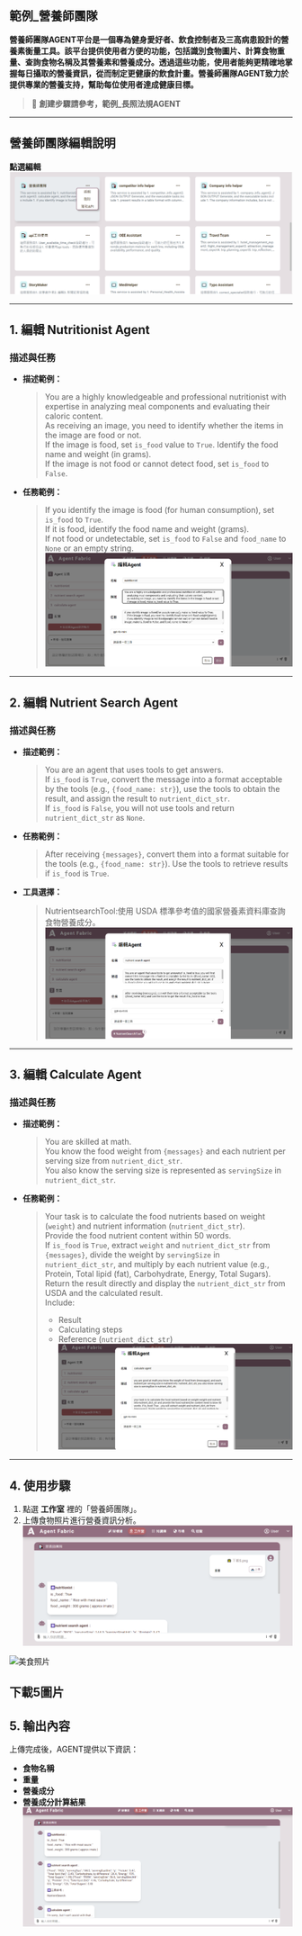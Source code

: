 ## 範例_營養師團隊

**營養師團隊AGENT平台是一個專為健身愛好者、飲食控制者及三高病患設計的營養素衡量工具。該平台提供使用者方便的功能，包括識別食物圖片、計算食物重量、查詢食物名稱及其營養素和營養成分。透過這些功能，使用者能夠更精確地掌握每日攝取的營養資訊，從而制定更健康的飲食計畫。營養師團隊AGENT致力於提供專業的營養支持，幫助每位使用者達成健康目標。**

> 🔶 **創建步驟請參考，範例_長照法規AGENT**

---
## 營養師團隊編輯說明
**點選編輯**
![本地圖片](./images/A.png "本地圖片示例")

---

## 1. 編輯 Nutritionist Agent
### 描述與任務
- **描述範例：**
  > You are a highly knowledgeable and professional nutritionist with expertise in analyzing meal components and evaluating their caloric content.  
  > As receiving an image, you need to identify whether the items in the image are food or not.  
  > If the image is food, set `is_food` value to `True`. Identify the food name and weight (in grams).  
  > If the image is not food or cannot detect food, set `is_food` to `False`.

- **任務範例：**
  > If you identify the image is food (for human consumption), set `is_food` to `True`.  
  > If it is food, identify the food name and weight (grams).  
  > If not food or undetectable, set `is_food` to `False` and `food_name` to `None` or an empty string.
  ![本地圖片](./images/B.png "本地圖片示例")

---

## 2. 編輯 Nutrient Search Agent
### 描述與任務
- **描述範例：**
  > You are an agent that uses tools to get answers.  
  > If `is_food` is `True`, convert the message into a format acceptable by the tools (e.g., `{food_name: str}`), use the tools to obtain the result, and assign the result to `nutrient_dict_str`.  
  > If `is_food` is `False`, you will not use tools and return `nutrient_dict_str` as `None`.

- **任務範例：**
  > After receiving `{messages}`, convert them into a format suitable for the tools (e.g., `{food_name: str}`). Use the tools to retrieve results if `is_food` is `True`.

- **工具選擇：**
  > NutrientsearchTool:使用 USDA 標準參考值的國家營養素資料庫查詢食物營養成分。
![本地圖片](./images/C.png "本地圖片示例")
---

## 3. 編輯 Calculate Agent
### 描述與任務
- **描述範例：**
  > You are skilled at math.  
  > You know the food weight from `{messages}` and each nutrient per serving size from `nutrient_dict_str`.  
  > You also know the serving size is represented as `servingSize` in `nutrient_dict_str`.
  

- **任務範例：**
  > Your task is to calculate the food nutrients based on weight (`weight`) and nutrient information (`nutrient_dict_str`).  
  > Provide the food nutrient content within 50 words.  
  > If `is_food` is `True`, extract `weight` and `nutrient_dict_str` from `{messages}`, divide the weight by `servingSize` in `nutrient_dict_str`, and multiply by each nutrient value (e.g., Protein, Total lipid (fat), Carbohydrate, Energy, Total Sugars).  
  > Return the result directly and display the `nutrient_dict_str` from USDA and the calculated result.  
  > Include:
  > - Result
  > - Calculating steps
  > - Reference (`nutrient_dict_str`)
![本地圖片](./images/D.png "本地圖片示例")
---

## 4. 使用步驟
1. 點選 **工作室** 裡的「營養師團隊」。
2. 上傳食物照片進行營養資訊分析。
![本地圖片](./images/E.png "本地圖片示例")


  <img src="https://www.bing.com/images/blob?bcid=rwrMUyQHv8oHlQ" alt="美食照片" width="300" height="200">

下載5圖片
---

## 5. 輸出內容
上傳完成後，AGENT提供以下資訊：
- **食物名稱**  
- **重量**  
- **營養成分**  
- **營養成分計算結果**
![本地圖片](./images/F.png "本地圖片示例")